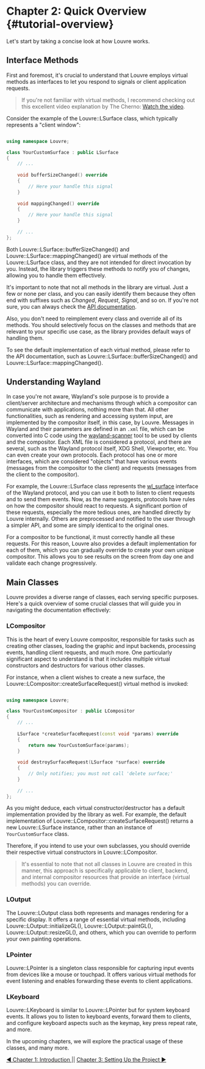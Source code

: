 # Chapter 2: Quick Overview {#tutorial-overview}

Let's start by taking a concise look at how Louvre works.

## Interface Methods

First and foremost, it's crucial to understand that Louvre employs virtual methods as interfaces to let you respond to signals or client application requests. 

> If you're not familiar with virtual methods, I recommend checking out this excellent video explanation by The Cherno: [Watch the video](https://www.youtube.com/watch?v=oIV2KchSyGQ).

Consider the example of the Louvre::LSurface class, which typically represents a "client window":

```cpp

using namespace Louvre;

class YourCustomSurface : public LSurface
{
	// ... 
    
    void bufferSizeChanged() override
    {
    	// Here your handle this signal
    }
    
    void mappingChanged() override
    {
    	// Here your handle this signal
    }
    
    // ... 
};
```

Both Louvre::LSurface::bufferSizeChanged() and Louvre::LSurface::mappingChanged() are virtual methods of the Louvre::LSurface class, and they are not intended for direct invocation by you. Instead, the library triggers these methods to notify you of changes, allowing you to handle them effectively.

It's important to note that not all methods in the library are virtual. Just a few or none per class, and you can easily identify them because they often end with suffixes such as *Changed*, *Request*, *Signal*, and so on. If you're not sure, you can always check the [API documentation](annotated.html).

Also, you don't need to reimplement every class and override all of its methods. You should selectively focus on the classes and methods that are relevant to your specific use case, as the library provides default ways of handling them.

To see the default implementation of each virtual method, please refer to the API documentation, such as Louvre::LSurface::bufferSizeChanged() and Louvre::LSurface::mappingChanged().

## Understanding Wayland

In case you're not aware, Wayland's sole purpose is to provide a client/server architecture and mechanisms through which a compositor can communicate with applications, nothing more than that. All other functionalities, such as rendering and accessing system input, are implemented by the compositor itself, in this case, by Louvre. Messages in Wayland and their parameters are defined in an `.xml` file, which can be converted into C code using the [wayland-scanner](https://wayland-book.com/libwayland/wayland-scanner.html) tool to be used by clients and the compositor. Each XML file is considered a protocol, and there are several, such as the Wayland protocol itself, XDG Shell, Viewporter, etc. You can even create your own protocols. Each protocol has one or more interfaces, which are considered "objects" that have various events (messages from the compositor to the client) and requests (messages from the client to the compositor).

For example, the Louvre::LSurface class represents the [wl_surface](https://wayland.app/protocols/wayland#wl_surface) interface of the Wayland protocol, and you can use it both to listen to client requests and to send them events. Now, as the name suggests, protocols have rules on how the compositor should react to requests. A significant portion of these requests, especially the more tedious ones, are handled directly by Louvre internally. Others are preprocessed and notified to the user through a simpler API, and some are simply identical to the original ones. 

For a compositor to be functional, it must correctly handle all these requests. For this reason, Louvre also provides a default implementation for each of them, which you can gradually override to create your own unique compositor. This allows you to see results on the screen from day one and validate each change progressively.

## Main Classes

Louvre provides a diverse range of classes, each serving specific purposes. Here's a quick overview of some crucial classes that will guide you in navigating the documentation effectively:

### LCompositor

This is the heart of every Louvre compositor, responsible for tasks such as creating other classes, loading the graphic and input backends, processing events, handling client requests, and much more. One particularly significant aspect to understand is that it includes multiple virtual constructors and destructors for various other classes.

For instance, when a client wishes to create a new surface, the Louvre::LCompositor::createSurfaceRequest() virtual method is invoked:

```cpp

using namespace Louvre;

class YourCustomCompositor : public LCompositor
{
	// ... 
    
    LSurface *createSurfaceRequest(const void *params) override
    {
    	return new YourCustomSurface(params);
    }
    
    void destroySurfaceRequest(LSurface *surface) override
    {
    	// Only notifies; you must not call 'delete surface;'
    }
    
    // ... 
};
```

As you might deduce, each virtual constructor/destructor has a default implementation provided by the library as well. For example, the default implementation of Louvre::LCompositor::createSurfaceRequest() returns a new Louvre::LSurface instance, rather than an instance of `YourCustomSurface` class.

Therefore, if you intend to use your own subclasses, you should override their respective virtual constructors in Louvre::LCompositor.

> It's essential to note that not all classes in Louvre are created in this manner, this approach is specifically applicable to client, backend, and internal compositor resources that provide an interface (virtual methods) you can override.

### LOutput

The Louvre::LOutput class both represents and manages rendering for a specific display. It offers a range of essential virtual methods, including Louvre::LOutput::initializeGL(), Louvre::LOutput::paintGL(), Louvre::LOutput::resizeGL(), and others, which you can override to perform your own painting operations.

### LPointer

Louvre::LPointer is a singleton class responsible for capturing input events from devices like a mouse or touchpad. It offers various virtual methods for event listening and enables forwarding these events to client applications.

### LKeyboard

Louvre::LKeyboard is similar to Louvre::LPointer but for system keyboard events. It allows you to listen to keyboard events, forward them to clients, and configure keyboard aspects such as the keymap, key press repeat rate, and more.

In the upcoming chapters, we will explore the practical usage of these classes, and many more.

<a href="md_md_tutorial_01.html">◀ Chapter 1: Introduction </a> || <a href="md_md_tutorial_03.html"> Chapter 3: Setting Up the Project ▶</a>